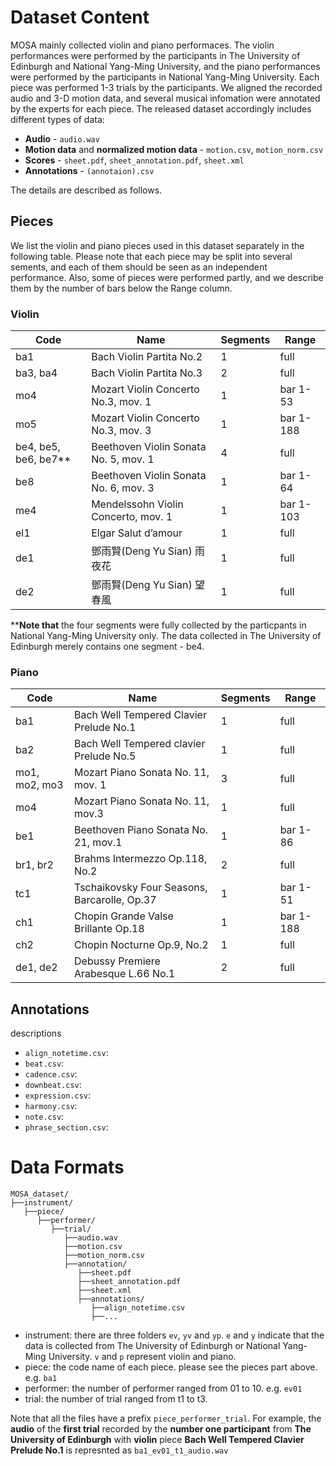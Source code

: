 # Dataset Content
MOSA mainly collected violin and piano performaces. The violin performances were performed by the participants in The University of Edinburgh and National Yang-Ming University, and the piano performances were performed by the participants in National Yang-Ming University. Each piece was performed 1-3 trials by the participants. We aligned the recorded audio and 3-D motion data, and several musical infomation were annotated by the experts for each piece. 
The released dataset accordingly includes different types of data:
* **Audio** - `audio.wav`
* **Motion data** and **normalized motion data** - `motion.csv`, `motion_norm.csv`
* **Scores** - `sheet.pdf`, `sheet_annotation.pdf`, `sheet.xml`
* **Annotations** - `(annotaion).csv`
  
The details are described as follows.

## Pieces
We list the violin and piano pieces used in this dataset separately in the following table. Please note that each piece may be split into several sements, and each of them should be seen as an independent performance. Also, some of pieces were performed partly, and we describe them by the number of bars below the Range column.
### Violin
|Code | Name | Segments | Range	|
|--------------|--------------	|--------------	| ----------------------|
|ba1| Bach Violin Partita No.2                              	| 1 | full      | 
|ba3, ba4| Bach Violin Partita No.3                     	    | 2 | full      |
|mo4| Mozart Violin Concerto No.3, mov. 1               	    | 1 | bar 1-53  |
|mo5| Mozart Violin Concerto No.3, mov. 3       	            | 1 | bar 1-188 |
|be4, be5, be6, be7**| Beethoven Violin Sonata No. 5, mov. 1 	| 4 | full      |
|be8| Beethoven Violin Sonata No. 6, mov. 3      	            | 1 | bar 1-64  |
|me4| Mendelssohn Violin Concerto, mov. 1                  	  | 1 | bar 1-103 |
|el1| Elgar Salut d’amour                                 	  | 1 | full      |
|de1| 鄧雨賢(Deng Yu Sian) ⾬夜花                            	| 1 | full      |
|de2| 鄧雨賢(Deng Yu Sian) 望春風      	                      | 1 | full      |

****Note that** the four segments were fully collected by the particpants in National Yang-Ming University only. The data collected in The University of Edinburgh merely contains one segment - be4.

### Piano
|Code | Name | Segments | Range	|
|--------------|--------------	|--------------	| ----------------------|
|ba1| Bach Well Tempered Clavier Prelude No.1       | 1 | full      | 
|ba2| Bach Well Tempered clavier Prelude No.5       | 1 | full      |
|mo1, mo2, mo3| Mozart Piano Sonata No. 11, mov. 1  | 3 | full      |
|mo4| Mozart Piano Sonata No. 11, mov.3     	      | 1 | full      |
|be1| Beethoven Piano Sonata No. 21, mov.1 	        | 1 | bar 1-86  |
|br1, br2| Brahms Intermezzo Op.118, No.2     	    | 2 | full      |
|tc1| Tschaikovsky Four Seasons, Barcarolle, Op.37  | 1 | bar 1-51  |
|ch1| Chopin Grande Valse Brillante Op.18        	  | 1 | bar 1-188 |
|ch2| Chopin Nocturne Op.9, No.2                   	| 1 | full      |
|de1, de2| Debussy Premiere Arabesque L.66 No.1     | 2 | full      |

## Annotations
descriptions
* ``align_notetime.csv``:
* ``beat.csv``:
* ``cadence.csv``:
* ``downbeat.csv``:
* ``expression.csv``:
* ``harmony.csv``:
* ``note.csv``:
* ``phrase_section.csv``:

# Data Formats
```
MOSA_dataset/  
├──instrument/
   ├──piece/
      ├──performer/
         ├──trial/
            ├──audio.wav
            ├──motion.csv
            ├──motion_norm.csv
            ├──annotation/
               ├──sheet.pdf
               ├──sheet_annotation.pdf
               ├──sheet.xml
               ├──annotations/
                  ├──align_notetime.csv
                  ├──...

```
* instrument: there are three folders ``ev``, ``yv`` and ``yp``. ``e`` and ``y`` indicate that the data is collected from The University of Edinburgh or National Yang-Ming University. ``v`` and ``p`` represent violin and piano.
* piece: the code name of each piece. please see the pieces part above. e.g. ``ba1``
* performer: the number of performer ranged from 01 to 10. e.g. ``ev01``
* trial: the number of trial ranged from t1 to t3.  

Note that all the files have a prefix ``piece_performer_trial``. For example, the __audio__ of the __first trial__ recorded by the __number one participant__ from __The University of Edinburgh__ with __violin__ piece __Bach Well Tempered Clavier Prelude No.1__ is represnted as ``ba1_ev01_t1_audio.wav``
